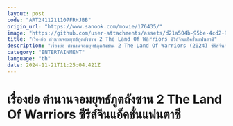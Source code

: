 ```yaml
---
layout: post
code: "ART2411211107FRHJBB"
origin_url: "https://www.sanook.com/movie/176435/"
image: "https://github.com/user-attachments/assets/d21a504b-95be-4cd2-9ecc-6c4fb188828b"
title: "เรื่องย่อ ตำนานจอมยุทธ์ภูตถังซาน 2 The Land Of Warriors ซีรีส์จีนแอ็คชั่นแฟนตาซี"
description: "เรื่องย่อ ตำนานจอมยุทธ์ภูตถังซาน 2 The Land Of Warriors (2024) ซีรีส์จีนกำลังภายในแฟนตาซี การผจญภัยอันน่าตื่นเต้นกำลังรอทุกคนมาร่วมเดินทางไปพร้อมกัน! นำแสดงโดย โจวอี้หราน และ จางอวี่ซี ดูได้แล้วทาง WeTV "
category: "ENTERTAINMENT"
language: "th"
date: 2024-11-21T11:25:04.421Z
---
```


# เรื่องย่อ ตำนานจอมยุทธ์ภูตถังซาน 2 The Land Of Warriors ซีรีส์จีนแอ็คชั่นแฟนตาซี